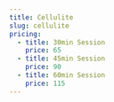 ```yaml
---
title: Cellulite
slug: cellulite
pricing:
  - title: 30min Session
    price: 65
  - title: 45min Session
    price: 90
  - title: 60min Session
    price: 115
---
```

